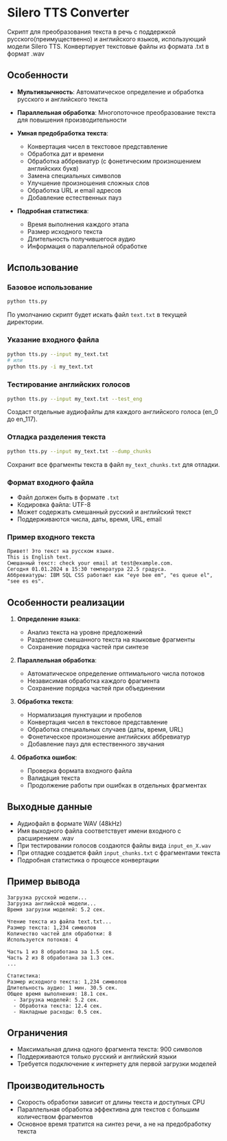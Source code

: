 # Silero TTS Converter

Скрипт для преобразования текста в речь с поддержкой русского(преимущественно) и английского языков, использующий модели Silero TTS.
Конвертирует текстовые файлы из формата .txt в формат .wav

## Особенности

- **Мультиязычность**: Автоматическое определение и обработка русского и английского текста
- **Параллельная обработка**: Многопоточное преобразование текста для повышения производительности
- **Умная предобработка текста**:
  - Конвертация чисел в текстовое представление
  - Обработка дат и времени
  - Обработка аббревиатур (с фонетическим произношением английских букв)
  - Замена специальных символов
  - Улучшение произношения сложных слов
  - Обработка URL и email адресов
  - Добавление естественных пауз

- **Подробная статистика**:
  - Время выполнения каждого этапа 
  - Размер исходного текста
  - Длительность получившегося аудио
  - Информация о параллельной обработке

## Использование

### Базовое использование

```bash
python tts.py
```
По умолчанию скрипт будет искать файл `text.txt` в текущей директории.

### Указание входного файла

```bash
python tts.py --input my_text.txt
# или
python tts.py -i my_text.txt
```

### Тестирование английских голосов

```bash
python tts.py --input my_text.txt --test_eng
```
Создаст отдельные аудиофайлы для каждого английского голоса (en_0 до en_117).

### Отладка разделения текста

```bash
python tts.py --input my_text.txt --dump_chunks
```
Сохранит все фрагменты текста в файл `my_text_chunks.txt` для отладки.

### Формат входного файла

- Файл должен быть в формате `.txt`
- Кодировка файла: UTF-8
- Может содержать смешанный русский и английский текст
- Поддерживаются числа, даты, время, URL, email

### Пример входного текста

```text
Привет! Это текст на русском языке.
This is English text.
Смешанный текст: check your email at test@example.com.
Сегодня 01.01.2024 в 15:30 температура 22.5 градуса.
Аббревиатуры: IBM SQL CSS работают как "eye bee em", "es queue el", "see es es".
```

## Особенности реализации

1. **Определение языка**:
   - Анализ текста на уровне предложений
   - Разделение смешанного текста на языковые фрагменты
   - Сохранение порядка частей при синтезе

2. **Параллельная обработка**:
   - Автоматическое определение оптимального числа потоков
   - Независимая обработка каждого фрагмента
   - Сохранение порядка частей при объединении

3. **Обработка текста**:
   - Нормализация пунктуации и пробелов
   - Конвертация чисел в текстовое представление
   - Обработка специальных случаев (даты, время, URL)
   - Фонетическое произношение английских аббревиатур
   - Добавление пауз для естественного звучания

4. **Обработка ошибок**:
   - Проверка формата входного файла
   - Валидация текста
   - Продолжение работы при ошибках в отдельных фрагментах

## Выходные данные

- Аудиофайл в формате WAV (48kHz)
- Имя выходного файла соответствует имени входного с расширением .wav
- При тестировании голосов создаются файлы вида `input_en_X.wav`
- При отладке создается файл `input_chunks.txt` с фрагментами текста
- Подробная статистика о процессе конвертации

## Пример вывода

```
Загрузка русской модели...
Загрузка английской модели...
Время загрузки моделей: 5.2 сек.

Чтение текста из файла text.txt...
Размер текста: 1,234 символов
Количество частей для обработки: 8
Используется потоков: 4

Часть 1 из 8 обработана за 1.5 сек.
Часть 2 из 8 обработана за 1.3 сек.
...

Статистика:
Размер исходного текста: 1,234 символов
Длительность аудио: 1 мин. 30.5 сек.
Общее время выполнения: 18.1 сек.
  - Загрузка моделей: 5.2 сек.
  - Обработка текста: 12.4 сек.
  - Накладные расходы: 0.5 сек.
```

## Ограничения

- Максимальная длина одного фрагмента текста: 900 символов
- Поддерживаются только русский и английский языки
- Требуется подключение к интернету для первой загрузки моделей

## Производительность

- Скорость обработки зависит от длины текста и доступных CPU
- Параллельная обработка эффективна для текстов с большим количеством фрагментов
- Основное время тратится на синтез речи, а не на предобработку текста 
